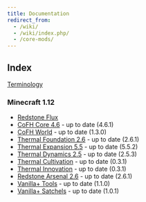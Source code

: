 ```yaml
---
title: Documentation
redirect_from:
  - /wiki/
  - /wiki/index.php/
  - /core-mods/
---
```


Index
-----

[Terminology](/docs/terminology/)

<!-- Arrow symbol: → -->

### Minecraft 1.12
* [Redstone Flux](/docs/redstone-flux/)
* [CoFH Core 4.6](/docs/cofh-core/) - <span class="uk-text-small uk-text-success">up to date (4.6.1)</span>
* [CoFH World](/docs/cofh-world/) - <span class="uk-text-small uk-text-success">up to date (1.3.0)</span>
* [Thermal Foundation 2.6](/docs/thermal-foundation/) - <span class="uk-text-small uk-text-success">up to date (2.6.1)</span>
* [Thermal Expansion 5.5](/docs/thermal-expansion/) - <span class="uk-text-small uk-text-success">up to date (5.5.2)</span>
* [Thermal Dynamics 2.5](/docs/thermal-dynamics/) - <span class="uk-text-small uk-text-success">up to date (2.5.3)</span>
* [Thermal Cultivation](/docs/thermal-cultivation/) - <span class="uk-text-small uk-text-success">up to date (0.3.1)</span>
* [Thermal Innovation](/docs/thermal-innovation/) - <span class="uk-text-small uk-text-success">up to date (0.3.1)</span>
* [Redstone Arsenal 2.6](/docs/redstone-arsenal/) - <span class="uk-text-small uk-text-success">up to date (2.6.1)</span>
* [Vanilla+ Tools](/docs/vanillaplus-tools/) - <span class="uk-text-small uk-text-success">up to date (1.1.0)</span>
* [Vanilla+ Satchels](/docs/vanillaplus-satchels/) - <span class="uk-text-small uk-text-success">up to date (1.0.1)</span>

<!--
### Minecraft 1.11
* [CoFH Core 4.2](/docs/cofh-core/4.2/)
* [Thermal Foundation 2.2](/docs/thermal-foundation/2.2/)
* [Thermal Expansion 5.2](/docs/thermal-expansion/5.2/)
* [Thermal Dynamics 2.2](/docs/thermal-dynamics/2.2/)
* [Redstone Arsenal 2.2](/docs/redstone-arsenal/2.2/)

### Minecraft 1.10
* [CoFH Core 4.1](/docs/cofh-core/4.1/)
* [Thermal Foundation 2.1](/docs/thermal-foundation/2.1/)
* [Thermal Expansion 5.1](/docs/thermal-expansion/5.1/)
* [Thermal Dynamics 2.0](/docs/thermal-dynamics/2.0/)
* [Redstone Arsenal 2.1](/docs/redstone-arsenal/2.1/)
* [MineFactory Reloaded 2.9](/docs/minefactory-reloaded/2.9/)

### Minecraft 1.7
* [CoFH Core 3](/docs/cofh-core/3/)
* [Thermal Foundation 1](/docs/thermal-foundation/1/)
* [Thermal Expansion 4](/docs/thermal-expansion/4/)
* [Thermal Dynamics 1](/docs/thermal-dynamics/1/)
* [Redstone Arsenal 1.1](/docs/redstone-arsenal/1.1/)
* [MineFactory Reloaded 2.8](/docs/minefactory-reloaded/2.8/)
* [Nether Ores 2.3](/docs/nether-ores/2.3/)

### Minecraft 1.6
* [CoFH Core 2](/docs/cofh-core/2/)
* [Thermal Expansion 3](/docs/thermal-expansion/3/)
* [Redstone Arsenal 1.0](/docs/redstone-arsenal/1.0/)
* [MineFactory Reloaded 2.7](/docs/minefactory-reloaded/2.7/)
* [Nether Ores 2.2](/docs/nether-ores/2.2/)
-->
